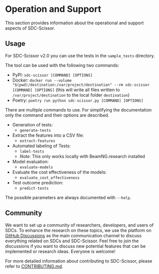 # Operation and Support
This section provides information about the operational and support aspects of SDC-Scissor.


## Usage
For SDC-Scissor v2.0 you can use the tests in the `sample_tests` directory.

The tool can be used with the following two commands:

* PyPI: `sdc-scissor [COMMAND] [OPTIONS]`
* Docker: `docker run --volume "$(pwd)/destination:/var/project/destination" --rm sdc-scissor [COMMAND] [OPTIONS]` (this will write all files written to `/var/project/destination` to the local folder `destination`)
* Poetry: `poetry run python sdc-scissor.py [COMMAND] [OPTIONS]`

There are multiple commands to use.
For simplifying the documentation only the command and their options are described.

* Generation of tests:
    * `generate-tests`
* Extract the features into a CSV file:
    * `extract-features`
* Automated labeling of Tests:
    * `label-tests`
    * *Note:* This only works locally with BeamNG.research installed
* Model evaluation:
    * `evaluate-models`
* Evaluate the cost effectiveness of the models:
    * `evaluate_cost_effectiveness`
* Test outcome prediction:
    * `predict-tests`

The possible parameters are always documented with `--help`.

## Community
We want to set up a community of researchers, developers, and users of SDCs. To enhance the research on these topics, we
use the platform on [GitHub Discussions](https://github.com/ChristianBirchler/sdc-scissor/discussions) as the main
communication channel to discuss everything related on SDCs and SDC-Scissor. Feel free to join the discussions if you
want to discuss new potential features that can be implemented or research ideas. Everyone is welcome!

For more detailed information about contributing to SDC-Scissor, please refer to
[CONTRIBUTING.md](../../CONTRIBUTING.md).
